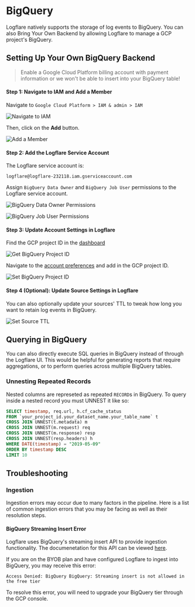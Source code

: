 # BigQuery

Logflare natively supports the storage of log events to BigQuery. You can also Bring Your Own Backend by allowing Logflare to manage a GCP project's BigQuery.

## Setting Up Your Own BigQuery Backend

> Enable a Google Cloud Platform billing account with payment information or we won't be able to insert into your BigQuery table!

#### Step 1: Navigate to IAM and Add a Member

Navigate to `Google Cloud Platform > IAM & admin > IAM`

![Navigate to IAM](./navigate-to-iam.png)

Then, click on the **Add** button.

![Add a Member](./add-a-member.png)

#### Step 2: Add the Logflare Service Account

The Logflare service account is:

```
logflare@logflare-232118.iam.gserviceaccount.com
```

Assign `BigQuery Data Owner` and `BigQuery Job User` permissions to the Logflare service account.

![BigQuery Data Owner Permissions](./add-service-account-with-permissions.png)

![BigQuery Job User Permissions](./bq-job-user-permissions.png)

#### Step 3: Update Account Settings in Logflare

Find the GCP project ID in the [dashboard](https://console.cloud.google.com/home/dashboard)

![Get BigQuery Project ID](./get-project-id.png)

Navigate to the [account preferences](https://logflare.app/account/edit) and add in the GCP project ID.

![Set BigQuery Project ID](./set-project-id.png)

#### Step 4 (Optional): Update Source Settings in Logflare

You can also optionally update your sources' TTL to tweak how long you want to retain log events in BigQuery.

![Set Source TTL](./add-a-member.png)

## Querying in BigQuery

You can also directly execute SQL queries in BigQuery instead of through the Logflare UI. This would be helpful for generating reports that require aggregations, or to perform queries across multiple BigQuery tables.

### Unnesting Repeated Records

Nested columns are represeted as repeated `RECORD`s in BigQuery. To query inside a nested record you must UNNEST it like so:

```sql
SELECT timestamp, req.url, h.cf_cache_status
FROM `your_project_id.your_dataset_name.your_table_name` t
CROSS JOIN UNNEST(t.metadata) m
CROSS JOIN UNNEST(m.request) req
CROSS JOIN UNNEST(m.response) resp
CROSS JOIN UNNEST(resp.headers) h
WHERE DATE(timestamp) = "2019-05-09"
ORDER BY timestamp DESC
LIMIT 10
```

## Troubleshooting

### Ingestion

Ingestion errors may occur due to many factors in the pipeline. Here is a list of common ingestion errors that you may be facing as well as their resolution steps.

#### BigQuery Streaming Insert Error

Logflare uses BigQuery's streaming insert API to provide ingestion functionality. The documenetation for this API can be viewed [here](https://cloud.google.com/bigquery/docs/streaming-data-into-bigquery).

If you are on the BYOB plan and have configured Logflare to ingest into BigQuery, you may receive this error:

```
Access Denied: BigQuery BigQuery: Streaming insert is not allowed in the free tier
```

To resolve this error, you will need to upgrade your BigQuery tier through the GCP console.
